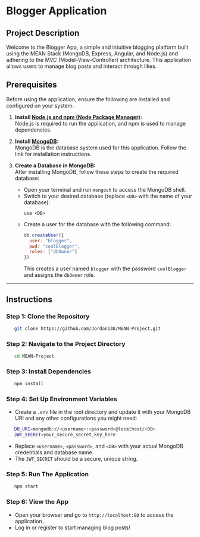 # Blogger Application

## Project Description
Welcome to the Blogger App, a simple and intuitive blogging platform built using the MEAN Stack (MongoDB, Express, Angular, and Node.js) and adhering to the MVC (Model-View-Controller) architecture. 
This application allows users to manage blog posts and interact through likes.

## Prerequisites

Before using the application, ensure the following are installed and configured on your system:

1. **Install [Node.js and npm (Node Package Manager)](https://nodejs.org/en):**  
   Node.js is required to run the application, and npm is used to manage dependencies.

2. **Install [MongoDB](https://www.mongodb.com/try/download/community):**  
   MongoDB is the database system used for this application. Follow the link for installation instructions.

3. **Create a Database in MongoDB:**  
   After installing MongoDB, follow these steps to create the required database:
   - Open your terminal and run `mongosh` to access the MongoDB shell.
   - Switch to your desired database (replace `<DB>` with the name of your database):  
     ```shell
     use <DB>
     ```
   - Create a user for the database with the following command:  
     ```javascript
     db.createUser({
       user: "blogger",
       pwd: "coolBlogger",
       roles: ["dbOwner"]
     })
     ```
     This creates a user named `blogger` with the password `coolBlogger` and assigns the `dbOwner` role.

---



## Instructions
### Step 1: Clone the Repository
```sh
   git clone https://github.com/Jordan130/MEAN-Project.git
```
### Step 2: Navigate to the Project Directory
```sh
   cd MEAN-Project
```
### Step 3: Install Dependencies
```sh
   npm install
```
### Step 4: Set Up Environment Variables
+ Create a `.env` file in the root directory and update it with your MongoDB URI and any other configurations you might need:
```sh
   DB_URI=mongodb://<username>:<password>@localhost/<DB>
   JWT_SECRET=your_secure_secret_key_here
```
+ Replace `<username>`, `<password>`, and `<DB>` with your actual MongoDB credentials and database name.
+ The `JWT_SECRET` should be a secure, unique string.
### Step 5: Run The Application
```sh
   npm start
```
### Step 6: View the App
- Open your browser and go to `http://localhost:80` to access the application.
- Log in or register to start managing blog posts!

